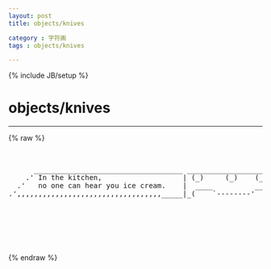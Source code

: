 ```yaml
---
layout: post
title: objects/knives
category : 字符画
tags : objects/knives
---
```

{% include JB/setup %}
# objects/knives
---
{% raw %}
<pre>


      ___________________________________ ______________________
    .&#039; In the kitchen,                   | (_)     (_)    (_)   \
  .&#039;   no one can hear you ice cream.    |  ____          ____   }
.&#039;,,,,,,,,,,,,,,,,,,,,,,,,,,,,,,,,,,_____|_(    `--------&#039;    )_/  http://www.myrkraverk.com/ascii/



    

 </pre>
{% endraw %}

